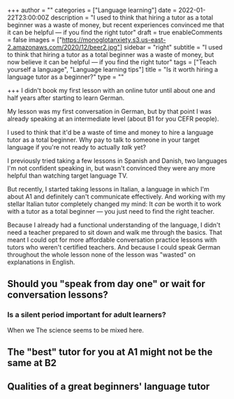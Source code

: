 +++
author = ""
categories = ["Language learning"]
date = 2022-01-22T23:00:00Z
description = "I used to think that hiring a tutor as a total beginner was a waste of money, but recent experiences convinced me that it can be helpful — if you find the right tutor"
draft = true
enableComments = false
images = ["https://monoglotanxiety.s3.us-east-2.amazonaws.com/2020/12/beer2.jpg"]
sidebar = "right"
subtitle = "I used to think that hiring a tutor as a total beginner was a waste of money, but now believe it can be helpful — if you find the right tutor"
tags = ["Teach yourself a language", "Language learning tips"]
title = "Is it worth hiring a language tutor as a beginner?"
type = ""

+++
I didn't book my first lesson with an online tutor until about one and half years after starting to learn German.

My lesson was my first conversation in German, but by that point I was already speaking at an intermediate level (about B1 for you CEFR people).

I used to think that it'd be a waste of time and money to hire a language tutor as a total beginner. Why pay to talk to someone in your target language if you're not ready to actually _talk_ yet?

I previously tried taking a few lessons in Spanish and Danish, two languages I'm not confident speaking in, but wasn't convinced they were any more helpful than watching target language TV.

But recently, I started taking lessons in Italian, a language in which I'm about A1 and definitely can't communicate effectively. And working with my stellar Italian tutor completely changed my mind: It _can_ be worth it to work with a tutor as a total beginner — you just need to find the right teacher.

Because I already had a functional understanding of the language, I didn't need a teacher prepared to sit down and walk me through the basics. That meant I could opt for more affordable conversation practice lessons with tutors who weren't certified teachers. And because I could speak German throughout the whole lesson none of the lesson was "wasted" on explanations in English.

## Should you "speak from day one" or wait for conversation lessons?

### Is a silent period important for adult learners?

When we  The science seems to be mixed here.

## The "best" tutor for you at A1 might not be the same at B2

## Qualities of a great beginners' language tutor